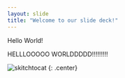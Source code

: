```yaml
---
layout: slide
title: "Welcome to our slide deck!"
---
```


Hello World!

HELLLOOOOO WORLDDDDD!!!!!!!!!

![skitchtocat](https://octodex.github.com/images/skitchtocat.png)
{: .center}